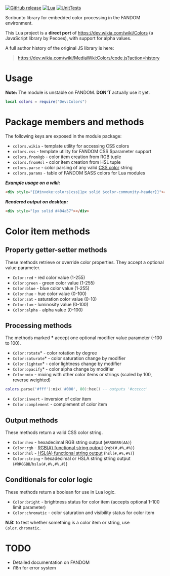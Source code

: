 [![GitHub release](https://img.shields.io/github/release/speeditor/colorsmw/all.svg?style=flat-square&longCache=true)](https://github.com/speeditor/colorsmw/releases) [![Lua](https://img.shields.io/badge/lua%20-5.1.5-blue.svg?style=flat-square&longCache=true)](https://dev.wikia.com/wiki/Lua_reference_manual) [![UnitTests](https://img.shields.io/badge/unit%20tests-failure-red.svg?style=flat-square&longCache=true)](https://dev.wikia.com/wiki/Module_talk:Colors/testcases)

Scribunto library for embedded color processing in the FANDOM environment.

This Lua project is a **direct port** of https://dev.wikia.com/wiki/Colors (a JavaScript library by Pecoes), with support for alpha values.

A full author history of the original JS library is here:
>https://dev.wikia.com/wiki/MediaWiki:Colors/code.js?action=history

# Usage
**Note:** The module is unstable on FANDOM. **DON'T** actually use it yet.
```lua
local colors = require("Dev:Colors")
```

# Package members and methods
The following keys are exposed in the module package:
* `colors.wikia` - template utility for accessing CSS colors
* `colors.css` - template utility for FANDOM CSS $parameter support
* `colors.fromRgb` - color item creation from RGB tuple
* `colors.fromHsl` - color item creation from HSL tuple
* `colors.parse` - color parsing of any valid [CSS color](https://developer.mozilla.org/en-US/docs/Web/CSS/color_value) string
* `colors.params` - table of FANDOM SASS colors for Lua modules

***Example usage on a wiki:***
```html
<div style="{{#invoke:colors|css|1px solid $color-community-header}}"></div>
```
***Rendered output on desktop:***
```html
<div style="1px solid #404a57"></div>
```

# Color item methods
## Property getter-setter methods
These methods retrieve or override color properties. They accept a optional value parameter.
* `Color:red` - red color value (1-255)
* `Color:green` - green color value (1-255)
* `Color:blue` - blue color value (1-255)
* `Color:hue` - hue color value (0-100)
* `Color:sat` - saturation color value (0-10)
* `Color:lum` - luminosity value (0-100)
* `Color:alpha` - alpha value (0-100)
## Processing methods
The methods marked **\*** accept one optional modifier value parameter (-100 to 100).
* `Color:rotate`* - color rotation by degree
* `Color:saturate`* - color saturation change by modifier
* `Color:lighten`* - color lightness change by modifier
* `Color:opacify`* - color alpha change by modifier
* `Color:mix` - mixing with other color items or strings (scaled by 100, reverse weighted)
```lua
colors.parse('#fff'):mix('#000', 80):hex() -- outputs '#cccccc'
```
* `Color:invert` - inversion of color item
* `Color:complement` - complement of color item
## Output methods
These methods return a valid CSS color string.
* `Color:hex` - hexadecimal RGB string output (`#RRGGBB(AA)`)
* `Color:rgb` - [RGB(A) functional string output](https://developer.mozilla.org/en-US/docs/Web/CSS/color_value#rgb()_and_rgba()) (`rgb(#,#%,#%)`)
* `Color:hsl` - [HSL(A) functional string output](https://developer.mozilla.org/en-US/docs/Web/CSS/color_value#hsl()_and_hsla()) (`hsl(#,#%,#%)`)
* `Color:string` - hexadecimal or HSLA string string output (`#RRGGBB`/`hsla(#,#%,#%,#)`)
## Conditionals for color logic
These methods return a boolean for use in Lua logic.
* `Color:bright` - brightness status for color item (accepts optional 1-100 limit parameter)
* `Color:chromatic` - color saturation and visibility status for color item

**N.B:** to test whether something is a color item or string, use `Color.chromatic`.

# TODO
* Detailed documentation on FANDOM
* i18n for error system